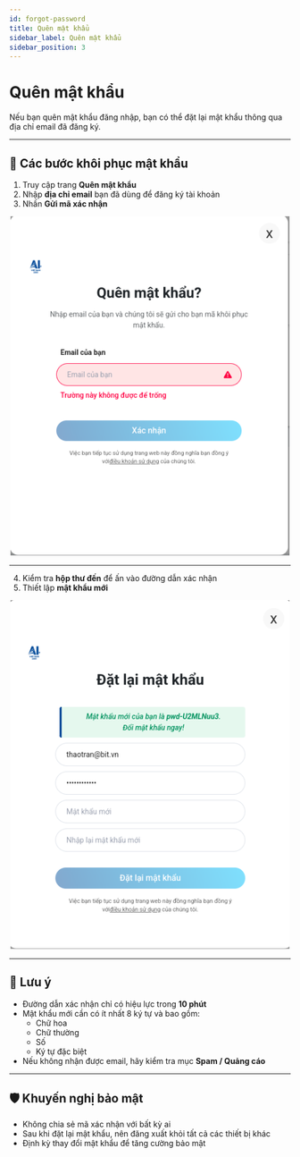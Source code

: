 ```yaml
---
id: forgot-password
title: Quên mật khẩu
sidebar_label: Quên mật khẩu
sidebar_position: 3
---
```


# Quên mật khẩu

Nếu bạn quên mật khẩu đăng nhập, bạn có thể đặt lại mật khẩu thông qua địa chỉ email đã đăng ký.

---

## 🔁 Các bước khôi phục mật khẩu

1. Truy cập trang **Quên mật khẩu**
2. Nhập **địa chỉ email** bạn đã dùng để đăng ký tài khoản
3. Nhấn **Gửi mã xác nhận**

<div align="center">
  <img src="/img/forgot-password-form.png" alt="Form quên mật khẩu" width="500"/>
</div>

---

4. Kiểm tra **hộp thư đến** để ấn vào đường dẫn xác nhận
5. Thiết lập **mật khẩu mới**

<div align="center">
  <img src="/img/reset-password-form.png" alt="Form đặt lại mật khẩu" width="500"/>
</div>

---

## 📌 Lưu ý

- Đường dẫn xác nhận chỉ có hiệu lực trong **10 phút**
- Mật khẩu mới cần có ít nhất 8 ký tự và bao gồm:
  - Chữ hoa
  - Chữ thường
  - Số
  - Ký tự đặc biệt
- Nếu không nhận được email, hãy kiểm tra mục **Spam / Quảng cáo**

---

## 🛡️ Khuyến nghị bảo mật

- Không chia sẻ mã xác nhận với bất kỳ ai
- Sau khi đặt lại mật khẩu, nên đăng xuất khỏi tất cả các thiết bị khác
- Định kỳ thay đổi mật khẩu để tăng cường bảo mật